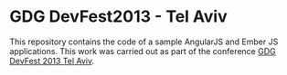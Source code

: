 GDG DevFest2013 - Tel Aviv
==========================

This repository contains the code of a sample AngularJS and Ember JS applications. 
This work was carried out as part of the conference [GDG DevFest 2013 Tel Aviv](http://devfest.gdg.co.il/).

